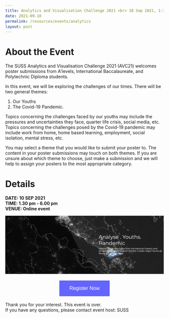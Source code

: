 ```yaml
---
title: Analytics and Visualisation Challenge 2021 <br> 10 Sep 2021, 1:30 pm
date: 2021-09-10
permalink: /resources/events/analytics
layout: post
---
```



# About the Event

The SUSS Analytics and Visualisation Challenge 2021 (AVC21) welcomes poster submissions from A'levels, International Baccalaureate, and Polytechnic Diploma students.

In this event, we will be exploring the challenges of our times. There will be two general themes:

1. Our Youths
2. The Covid-19 Pandemic.

Topics concerning the challenges faced by our youths may include the pressures and uncertainties they face, quarter life crisis, social media, etc. Topics concerning the challenges posed by the Covid-19 pandemic may include work from home, home based learning, employment, social isolation, mental stress, etc. 

You may select a theme that you would like to submit your poster to. The content in your poster submissions may touch on both themes. If you are unsure about which theme to choose, just make a submission and we will help to assign your posters to the most appropriate category.

# Details
**DATE: 10 SEP 2021 <br>
TIME: 1.30 pm - 6.00 pm <br>
VENUE: Online event**

![Alt text for image on Isomer site](/images/SUSS%20Image%201.jpg)

<style>
#register {
  background-color: #0000ff;
  border: none;
  color: white;
  padding: 16px 32px;
  text-align: center;
  font-size: 16px;
  margin: 4px 2px;
  opacity: 0.6;
  transition: 0.3s;
  display: inline-block;
  text-decoration: none;
  cursor: pointer;
}
</style>


<center><a  href="https://www.suss.edu.sg/news-and-events/events/analytics-and-visualisation-challenge-2021" target="_blank"><button id="register" class="btn">Register Now</button></a></center>

Thank you for your interest. This event is over. <br>
If you have any questions, please contact event host: SUSS